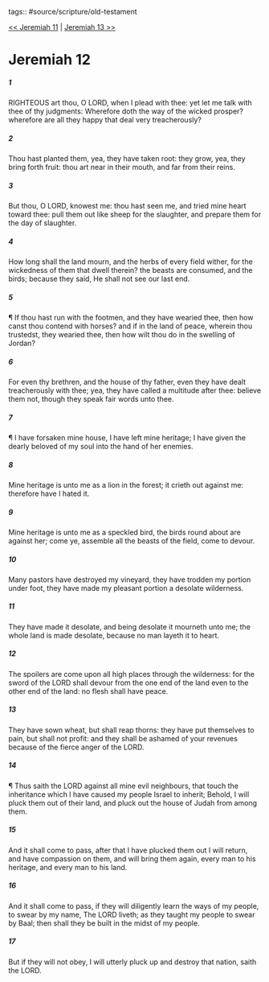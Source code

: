 tags:: #source/scripture/old-testament

[<< Jeremiah 11](old-testament/24_Jeremiah/Jeremiah_11.md) | [Jeremiah 13 >>](old-testament/24_Jeremiah/Jeremiah_13.md)

# Jeremiah 12

##### 1

RIGHTEOUS art thou, O LORD, when I plead with thee: yet let me talk with thee of thy judgments: Wherefore doth the way of the wicked prosper? wherefore are all they happy that deal very treacherously?

##### 2

Thou hast planted them, yea, they have taken root: they grow, yea, they bring forth fruit: thou art near in their mouth, and far from their reins.

##### 3

But thou, O LORD, knowest me: thou hast seen me, and tried mine heart toward thee: pull them out like sheep for the slaughter, and prepare them for the day of slaughter.

##### 4

How long shall the land mourn, and the herbs of every field wither, for the wickedness of them that dwell therein? the beasts are consumed, and the birds; because they said, He shall not see our last end.

##### 5

¶ If thou hast run with the footmen, and they have wearied thee, then how canst thou contend with horses? and if in the land of peace, wherein thou trustedst, they wearied thee, then how wilt thou do in the swelling of Jordan?

##### 6

For even thy brethren, and the house of thy father, even they have dealt treacherously with thee; yea, they have called a multitude after thee: believe them not, though they speak fair words unto thee.

##### 7

¶ I have forsaken mine house, I have left mine heritage; I have given the dearly beloved of my soul into the hand of her enemies.

##### 8

Mine heritage is unto me as a lion in the forest; it crieth out against me: therefore have I hated it.

##### 9

Mine heritage is unto me as a speckled bird, the birds round about are against her; come ye, assemble all the beasts of the field, come to devour.

##### 10

Many pastors have destroyed my vineyard, they have trodden my portion under foot, they have made my pleasant portion a desolate wilderness.

##### 11

They have made it desolate, and being desolate it mourneth unto me; the whole land is made desolate, because no man layeth it to heart.

##### 12

The spoilers are come upon all high places through the wilderness: for the sword of the LORD shall devour from the one end of the land even to the other end of the land: no flesh shall have peace.

##### 13

They have sown wheat, but shall reap thorns: they have put themselves to pain, but shall not profit: and they shall be ashamed of your revenues because of the fierce anger of the LORD.

##### 14

¶ Thus saith the LORD against all mine evil neighbours, that touch the inheritance which I have caused my people Israel to inherit; Behold, I will pluck them out of their land, and pluck out the house of Judah from among them.

##### 15

And it shall come to pass, after that I have plucked them out I will return, and have compassion on them, and will bring them again, every man to his heritage, and every man to his land.

##### 16

And it shall come to pass, if they will diligently learn the ways of my people, to swear by my name, The LORD liveth; as they taught my people to swear by Baal; then shall they be built in the midst of my people.

##### 17

But if they will not obey, I will utterly pluck up and destroy that nation, saith the LORD.
